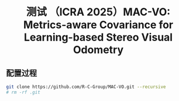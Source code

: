 <div align="center">
<h1>测试 （ICRA 2025）MAC-VO: Metrics-aware Covariance for Learning-based Stereo Visual Odometry</h1>
</div>


## 配置过程

```bash
git clone https://github.com/R-C-Group/MAC-VO.git --recursive
# rm -rf .git

```